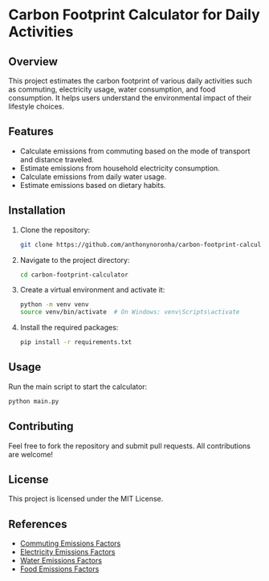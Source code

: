# Carbon Footprint Calculator for Daily Activities

## Overview
This project estimates the carbon footprint of various daily activities such as commuting, electricity usage, water consumption, and food consumption. It helps users understand the environmental impact of their lifestyle choices.

## Features
- Calculate emissions from commuting based on the mode of transport and distance traveled.
- Estimate emissions from household electricity consumption.
- Calculate emissions from daily water usage.
- Estimate emissions based on dietary habits.

## Installation
1. Clone the repository:
   ```bash
   git clone https://github.com/anthonynoronha/carbon-footprint-calculator.git
   ```
2. Navigate to the project directory:
   ```bash
   cd carbon-footprint-calculator
   ```
3. Create a virtual environment and activate it:
   ```bash
   python -m venv venv
   source venv/bin/activate  # On Windows: venv\Scripts\activate
   ```
4. Install the required packages:
   ```bash
   pip install -r requirements.txt
   ```

## Usage
Run the main script to start the calculator:
```bash
python main.py
```

## Contributing
Feel free to fork the repository and submit pull requests. All contributions are welcome!

## License
This project is licensed under the MIT License.

## References
- [Commuting Emissions Factors](https://www.carbontrust.com/resources/faqs-on-carbon-footprinting)
- [Electricity Emissions Factors](https://www.epa.gov/energy/greenhouse-gases-equivalencies-calculator-calculations-and-references)
- [Water Emissions Factors](https://www.watercalculator.org/)
- [Food Emissions Factors](https://www.greeneatz.com/foods-carbon-footprint.html)

